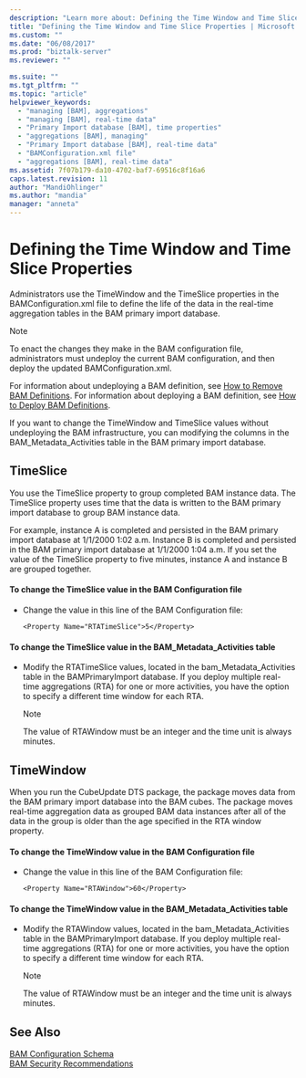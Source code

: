 ```yaml
---
description: "Learn more about: Defining the Time Window and Time Slice Properties"
title: "Defining the Time Window and Time Slice Properties | Microsoft Docs"
ms.custom: ""
ms.date: "06/08/2017"
ms.prod: "biztalk-server"
ms.reviewer: ""

ms.suite: ""
ms.tgt_pltfrm: ""
ms.topic: "article"
helpviewer_keywords: 
  - "managing [BAM], aggregations"
  - "managing [BAM], real-time data"
  - "Primary Import database [BAM], time properties"
  - "aggregations [BAM], managing"
  - "Primary Import database [BAM], real-time data"
  - "BAMConfiguration.xml file"
  - "aggregations [BAM], real-time data"
ms.assetid: 7f07b179-da10-4702-baf7-69516c8f16a6
caps.latest.revision: 11
author: "MandiOhlinger"
ms.author: "mandia"
manager: "anneta"
---
```

# Defining the Time Window and Time Slice Properties
Administrators use the TimeWindow and the TimeSlice properties in the BAMConfiguration.xml file to define the life of the data in the real-time aggregation tables in the BAM primary import database.  
  
> [!NOTE]
>  To enact the changes they make in the BAM configuration file, administrators must undeploy the current BAM configuration, and then deploy the updated BAMConfiguration.xml.  
  
 For information about undeploying a BAM definition, see [How to Remove BAM Definitions](../core/how-to-remove-bam-definitions.md). For information about deploying a BAM definition, see [How to Deploy BAM Definitions](../core/how-to-deploy-bam-definitions.md).  
  
 If you want to change the TimeWindow and TimeSlice values without undeploying the BAM infrastructure, you can modifying the columns in the BAM_Metadata_Activities table in the BAM primary import database.  
  
## TimeSlice  
 You use the TimeSlice property to group completed BAM instance data. The TimeSlice property uses time that the data is written to the BAM primary import database to group BAM instance data.  
  
 For example, instance A is completed and persisted in the BAM primary import database at 1/1/2000 1:02 a.m. Instance B is completed and persisted in the BAM primary import database at 1/1/2000 1:04 a.m. If you set the value of the TimeSlice property to five minutes, instance A and instance B are grouped together.  
  
#### To change the TimeSlice value in the BAM Configuration file  
  
-   Change the value in this line of the BAM Configuration file:  
  
    ```  
    <Property Name="RTATimeSlice">5</Property>  
    ```  
  
#### To change the TimeSlice value in the BAM_Metadata_Activities table  
  
-   Modify the RTATimeSlice values, located in the bam_Metadata_Activities table in the BAMPrimaryImport database. If you deploy multiple real-time aggregations (RTA) for one or more activities, you have the option to specify a different time window for each RTA.  
  
    > [!NOTE]
    >  The value of RTAWindow must be an integer and the time unit is always minutes.  
  
## TimeWindow  
 When you run the CubeUpdate DTS package, the package moves data from the BAM primary import database into the BAM cubes. The package moves real-time aggregation data as grouped BAM data instances after all of the data in the group is older than the age specified in the RTA window property.  
  
#### To change the TimeWindow value in the BAM Configuration file  
  
-   Change the value in this line of the BAM Configuration file:  
  
    ```  
    <Property Name="RTAWindow">60</Property>  
    ```  
  
#### To change the TimeWindow value in the BAM_Metadata_Activities table  
  
-   Modify the RTAWindow values, located in the bam_Metadata_Activities table in the BAMPrimaryImport database. If you deploy multiple real-time aggregations (RTA) for one or more activities, you have the option to specify a different time window for each RTA.  
  
    > [!NOTE]
    >  The value of RTAWindow must be an integer and the time unit is always minutes.  
  
## See Also  
 [BAM Configuration Schema](../core/bam-configuration-schema.md)   
 [BAM Security Recommendations](../core/bam-security-recommendations.md)
